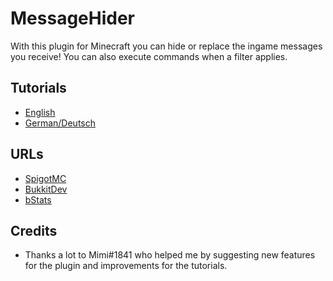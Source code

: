 # MessageHider

With this plugin for Minecraft you can hide or replace the ingame messages you receive! You can also execute commands when a filter applies.

## Tutorials

- [English](tutorials/English/ENGLISH.md)
- [German/Deutsch](tutorials/German/GERMAN.md)

## URLs

- [SpigotMC](https://www.spigotmc.org/resources/messagehider.91661)
- [BukkitDev](https://dev.bukkit.org/projects/messagehider)
- [bStats](https://bstats.org/plugin/bukkit/MessageHider/11112)

## Credits

- Thanks a lot to Mimi#1841 who helped me by suggesting new features for the plugin and improvements for the tutorials.
